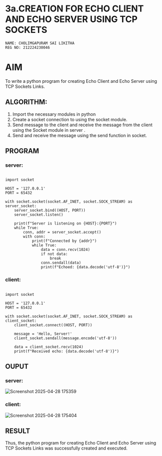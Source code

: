 # 3a.CREATION FOR ECHO CLIENT AND ECHO SERVER USING TCP SOCKETS
```
NAME: CHOLIMGAPURAM SAI LIKITHA
REG NO: 212224230046

```
# AIM
To write a python program for creating Echo Client and Echo Server using TCP
Sockets Links.
## ALGORITHM:
1. Import the necessary modules in python
2. Create a socket connection to using the socket module.
3. Send message to the client and receive the message from the client using the Socket module in
 server .
4. Send and receive the message using the send function in socket.
## PROGRAM

### server:
```

import socket

HOST = '127.0.0.1'  
PORT = 65432        

with socket.socket(socket.AF_INET, socket.SOCK_STREAM) as server_socket:
    server_socket.bind((HOST, PORT))
    server_socket.listen()

    print(f"Server is listening on {HOST}:{PORT}")
    while True:
        conn, addr = server_socket.accept()
        with conn:
            print(f"Connected by {addr}")
            while True:
                data = conn.recv(1024)
                if not data:
                    break
                conn.sendall(data)
                print(f"Echoed: {data.decode('utf-8')}")

```
### client:
```

import socket

HOST = '127.0.0.1'  
PORT = 65432  

with socket.socket(socket.AF_INET, socket.SOCK_STREAM) as client_socket:
    client_socket.connect((HOST, PORT))

    message = 'Hello, Server!'
    client_socket.sendall(message.encode('utf-8'))

    data = client_socket.recv(1024)
    print(f"Received echo: {data.decode('utf-8')}")
```
    
## OUPUT

### server:
![Screenshot 2025-04-28 175359](https://github.com/user-attachments/assets/2d040746-4298-4f1e-ac32-2923eb87f243)

### client:

![Screenshot 2025-04-28 175404](https://github.com/user-attachments/assets/bc1cff3d-2ed9-47a8-8c77-8f383422412f)

## RESULT
Thus, the python program for creating Echo Client and Echo Server using TCP Sockets Links 
was successfully created and executed.

